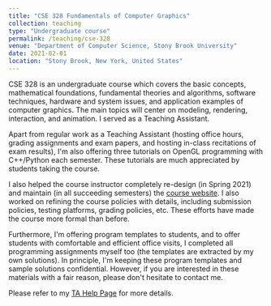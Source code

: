 ```yaml
---
title: "CSE 328 Fundamentals of Computer Graphics"
collection: teaching
type: "Undergraduate course"
permalink: /teaching/cse-328
venue: "Department of Computer Science, Stony Brook University"
date: 2021-02-01
location: "Stony Brook, New York, United States"
---
```


CSE 328 is an undergraduate course which covers the basic concepts, mathematical foundations, fundamental theories and algorithms, software techniques, hardware and system issues, and application examples of computer graphics. The main topics will center on modeling, rendering, interaction, and animation. I served as a Teaching Assistant. 

Apart from regular work as a Teaching Assistant (hosting office hours, grading assignments and exam papers, and hosting in-class recitations of exam results), I'm also offering three tutorials on OpenGL programming with C++/Python each semester. These tutorials are much appreciated by students taking the course. 

I also helped the course instructor completely re-design (in Spring 2021) and maintain (in all succeeding semesters) the [course website](https://www3.cs.stonybrook.edu/~cse328/index.html). I also worked on refining the course policies with details, including submission policies, testing platforms, grading policies, etc. These efforts have made the course more formal than before. 

Furthermore, I'm offering program templates to students, and to offer students with comfortable and efficient office visits, I completed all programming assignments myself too (the templates are extracted by my own solutions). In principle, I'm keeping these program templates and sample solutions confidential. However, if you are interested in these materials with a fair reason, please don't hesitate to contact me. 

Please refer to my [TA Help Page](https://www3.cs.stonybrook.edu/~xihan1/courses/cse328/ta_help_page.html) for more details. 